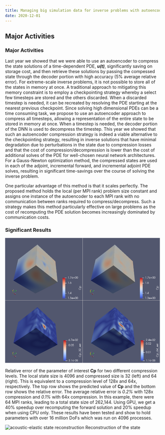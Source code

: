 ```yaml
---
title: Managing big simulation data for inverse problems with autoencoders
date: 2020-12-01
---
```


<!--more-->

## Major Activities
### Major Activities 
Last year we showed that we were able to use an autoencoder to compress the state solutions of a time-dependent 
PDE, ***u(t)***, significantly saving on storage cost, and then retrieve these solutions by passing the compessed 
state through the decoder portion with high accuracy (5% average relative error). 
For extreme-scale inverse problems, it is not possible to store all of the states in memory at once.
A traditional approach to mitigating this memory constraint is to employ a checkpointing strategy
whereby a select few timesteps are stored and the others discarded. When a discarded timestep is needed, 
it can be recreated by resolving the PDE starting at the nearest previous checkpoint. 
Since solving high dimensional PDEs can be a time consuming task, we propose to use an autoencoder 
approach to compress all timesteps, allowing a representation of the entire state to be stored in memory at once.
When a timestep is needed, the decoder portion of the DNN is used to decompress the timestep. 
This year we showed that such an autoencoder compression strategy is indeed 
a viable alternative to the checkpointing strategy, resulting in inverse solutions that have minimal 
degradation due to perturbations in the state due to compression losses and that the
cost of compression/decompression is lower than the cost of additional solves of the PDE for well-chosen 
neural network architectures.
For a Gauss-Newton optimization method, the compressed states are used in each of the adjoint, incremental forward, 
and incremental adjoint PDE solves, resulting in significant time-savings over the course of solving the inverse problem. 

One particular advantage of this method is that it scales perfectly. The proposed method holds the local (per MPI rank) 
problem size constant and assigns one instance of the autoencoder to each MPI rank with no communication between ranks required 
to compress/decompress. Such a strategy makes this method particularly effective on large problems as the cost of recomputing 
the PDE solution becomes increasingly dominated by communication costs. 

### Significant Results

![reconstruction results](dense_32_64_surface.png)

Relative error of the parameter of interest **Cp** for two different compression levels. The local state size is 4096 and compressed 
size is 32 (left) and 64 (right). This is equivalent to a compression level of 128x and 64x, respectively. The top row shows the 
predicted value of **Cp** and the bottom row shows the relative error. The average relative error is *0.2%* with 128x compression 
and *0.1%* with 64x compression. In this example, there were 64 MPI ranks, leading to a total state size of 262,144. Using GPU, we get 
a 40% speedup over recomputing the forward solution and 20% speedup when using CPU only. These results have been tested and show to hold
parameters with over 16 million DoFs which was run on 4096 processes. 

![acoustic-elastic state reconstruction](mangll.gif)
Reconstruction of the state
